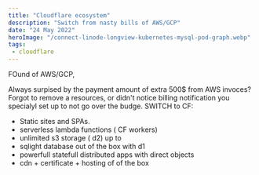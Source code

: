 ```yaml
---
title: "Cloudflare ecosystem"
description: "Switch from nasty bills of AWS/GCP"
date: "24 May 2022"
heroImage: "/connect-linode-longview-kubernetes-mysql-pod-graph.webp"
tags: 
 - cloudflare
---
```

FOund of AWS/GCP,

Always surpised by the payment amount of extra 500$ from AWS invoces?
Forgot to remove a resources, or didn't notice billing notification you specialyl set up to not go over the budge. SWITCH to CF:

 - Static sites and SPAs.
 - serverless lambda functions ( CF workers)
 - unlimited s3 storage ( d2) up to
 - sqlight database out of the box with d1
 - powerfull statefull distributed apps with direct objects
 - cdn + certificate + hosting of of the box

